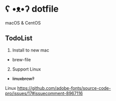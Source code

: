 # ʕ •ᴥ•ʔ dotfile
macOS & CentOS

## TodoList
1. Install to new mac
 - brew-file
2. Support Linux
 - ~~linuxbrew?~~

 Linux 
 https://github.com/adobe-fonts/source-code-pro/issues/17#issuecomment-8967116
